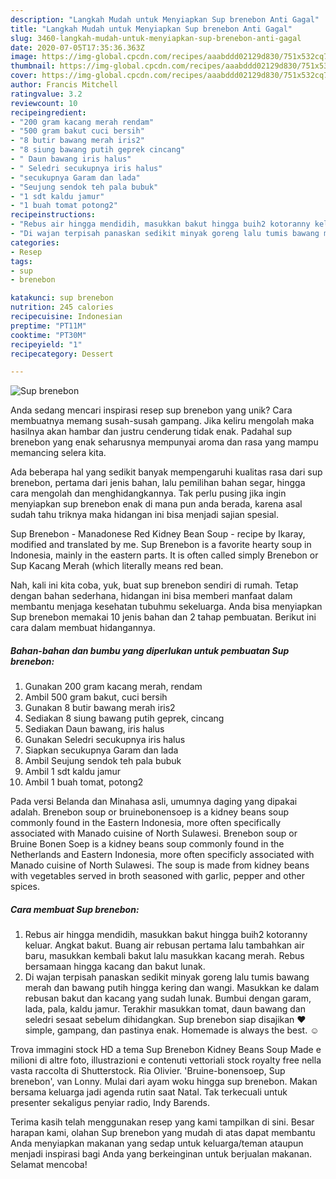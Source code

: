 ```yaml
---
description: "Langkah Mudah untuk Menyiapkan Sup brenebon Anti Gagal"
title: "Langkah Mudah untuk Menyiapkan Sup brenebon Anti Gagal"
slug: 3460-langkah-mudah-untuk-menyiapkan-sup-brenebon-anti-gagal
date: 2020-07-05T17:35:36.363Z
image: https://img-global.cpcdn.com/recipes/aaabddd02129d830/751x532cq70/sup-brenebon-foto-resep-utama.jpg
thumbnail: https://img-global.cpcdn.com/recipes/aaabddd02129d830/751x532cq70/sup-brenebon-foto-resep-utama.jpg
cover: https://img-global.cpcdn.com/recipes/aaabddd02129d830/751x532cq70/sup-brenebon-foto-resep-utama.jpg
author: Francis Mitchell
ratingvalue: 3.2
reviewcount: 10
recipeingredient:
- "200 gram kacang merah rendam"
- "500 gram bakut cuci bersih"
- "8 butir bawang merah iris2"
- "8 siung bawang putih geprek cincang"
- " Daun bawang iris halus"
- " Seledri secukupnya iris halus"
- "secukupnya Garam dan lada"
- "Seujung sendok teh pala bubuk"
- "1 sdt kaldu jamur"
- "1 buah tomat potong2"
recipeinstructions:
- "Rebus air hingga mendidih, masukkan bakut hingga buih2 kotoranny keluar. Angkat bakut. Buang air rebusan pertama lalu tambahkan air baru, masukkan kembali bakut lalu masukkan kacang merah. Rebus bersamaan hingga kacang dan bakut lunak."
- "Di wajan terpisah panaskan sedikit minyak goreng lalu tumis bawang merah dan bawang putih hingga kering dan wangi. Masukkan ke dalam rebusan bakut dan kacang yang sudah lunak. Bumbui dengan garam, lada, pala, kaldu jamur. Terakhir masukkan tomat, daun bawang dan seledri sesaat sebelum dihidangkan. Sup brenebon siap disajikan ❤️ simple, gampang, dan pastinya enak. Homemade is always the best. ☺️"
categories:
- Resep
tags:
- sup
- brenebon

katakunci: sup brenebon 
nutrition: 245 calories
recipecuisine: Indonesian
preptime: "PT11M"
cooktime: "PT30M"
recipeyield: "1"
recipecategory: Dessert

---
```



![Sup brenebon](https://img-global.cpcdn.com/recipes/aaabddd02129d830/751x532cq70/sup-brenebon-foto-resep-utama.jpg)

Anda sedang mencari inspirasi resep sup brenebon yang unik? Cara membuatnya memang susah-susah gampang. Jika keliru mengolah maka hasilnya akan hambar dan justru cenderung tidak enak. Padahal sup brenebon yang enak seharusnya mempunyai aroma dan rasa yang mampu memancing selera kita.

Ada beberapa hal yang sedikit banyak mempengaruhi kualitas rasa dari sup brenebon, pertama dari jenis bahan, lalu pemilihan bahan segar, hingga cara mengolah dan menghidangkannya. Tak perlu pusing jika ingin menyiapkan sup brenebon enak di mana pun anda berada, karena asal sudah tahu triknya maka hidangan ini bisa menjadi sajian spesial.

Sup Brenebon - Manadonese Red Kidney Bean Soup - recipe by Ikaray, modified and translated by me. Sup Brenebon is a favorite hearty soup in Indonesia, mainly in the eastern parts. It is often called simply Brenebon or Sup Kacang Merah (which literally means red bean.


Nah, kali ini kita coba, yuk, buat sup brenebon sendiri di rumah. Tetap dengan bahan sederhana, hidangan ini bisa memberi manfaat dalam membantu menjaga kesehatan tubuhmu sekeluarga. Anda bisa menyiapkan Sup brenebon memakai 10 jenis bahan dan 2 tahap pembuatan. Berikut ini cara dalam membuat hidangannya.

<!--inarticleads1-->

##### Bahan-bahan dan bumbu yang diperlukan untuk pembuatan Sup brenebon:

1. Gunakan 200 gram kacang merah, rendam
1. Ambil 500 gram bakut, cuci bersih
1. Gunakan 8 butir bawang merah iris2
1. Sediakan 8 siung bawang putih geprek, cincang
1. Sediakan  Daun bawang, iris halus
1. Gunakan  Seledri secukupnya iris halus
1. Siapkan secukupnya Garam dan lada
1. Ambil Seujung sendok teh pala bubuk
1. Ambil 1 sdt kaldu jamur
1. Ambil 1 buah tomat, potong2


Pada versi Belanda dan Minahasa asli, umumnya daging yang dipakai adalah. Brenebon soup or bruinebonensoep is a kidney beans soup commonly found in the Eastern Indonesia, more often specifically associated with Manado cuisine of North Sulawesi. Brenebon soup or Bruine Bonen Soep is a kidney beans soup commonly found in the Netherlands and Eastern Indonesia, more often specificly associated with Manado cuisine of North Sulawesi. The soup is made from kidney beans with vegetables served in broth seasoned with garlic, pepper and other spices. 

<!--inarticleads2-->

##### Cara membuat Sup brenebon:

1. Rebus air hingga mendidih, masukkan bakut hingga buih2 kotoranny keluar. Angkat bakut. Buang air rebusan pertama lalu tambahkan air baru, masukkan kembali bakut lalu masukkan kacang merah. Rebus bersamaan hingga kacang dan bakut lunak.
1. Di wajan terpisah panaskan sedikit minyak goreng lalu tumis bawang merah dan bawang putih hingga kering dan wangi. Masukkan ke dalam rebusan bakut dan kacang yang sudah lunak. Bumbui dengan garam, lada, pala, kaldu jamur. Terakhir masukkan tomat, daun bawang dan seledri sesaat sebelum dihidangkan. Sup brenebon siap disajikan ❤️ simple, gampang, dan pastinya enak. Homemade is always the best. ☺️


Trova immagini stock HD a tema Sup Brenebon Kidney Beans Soup Made e milioni di altre foto, illustrazioni e contenuti vettoriali stock royalty free nella vasta raccolta di Shutterstock. Ria Olivier. &#39;Bruine-bonensoep, Sup brenebon&#39;, van Lonny. Mulai dari ayam woku hingga sup brenebon. Makan bersama keluarga jadi agenda rutin saat Natal. Tak terkecuali untuk presenter sekaligus penyiar radio, Indy Barends. 

Terima kasih telah menggunakan resep yang kami tampilkan di sini. Besar harapan kami, olahan Sup brenebon yang mudah di atas dapat membantu Anda menyiapkan makanan yang sedap untuk keluarga/teman ataupun menjadi inspirasi bagi Anda yang berkeinginan untuk berjualan makanan. Selamat mencoba!
